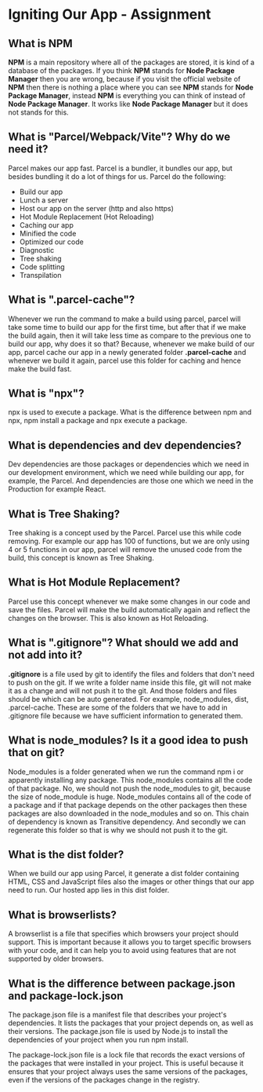# Igniting Our App - Assignment

## What is NPM

**NPM** is a main repository where all of the packages are stored, it is kind of a database of the packages. If you think **NPM** stands for **Node Package Manager** then you are wrong, because if you visit the official website of **NPM** then there is nothing a place where you can see **NPM** stands for **Node Package Manager**, instead **NPM** is everything you can think of instead of **Node Package Manager**. It works like **Node Package Manager** but it does not stands for this.

## What is "Parcel/Webpack/Vite"? Why do we need it?

Parcel makes our app fast. Parcel is a bundler, it bundles our app, but besides bundling it do a lot of things for us. Parcel do the following:

- Build our app
- Lunch a server
- Host our app on the server (http and also https)
- Hot Module Replacement (Hot Reloading)
- Caching our app
- Minified the code
- Optimized our code
- Diagnostic
- Tree shaking
- Code splitting
- Transpilation

## What is ".parcel-cache"?

Whenever we run the command to make a build using parcel, parcel will take some time to build our app for the first time, but after that if we make the build again, then it will take less time as compare to the previous one to build our app, why does it so that? Because, whenever we make build of our app, parcel cache our app in a newly generated folder **.parcel-cache** and whenever we build it again, parcel use this folder for caching and hence make the build fast.

## What is "npx"?

npx is used to execute a package.
What is the difference between npm and npx, npm install a package and npx execute a package.

## What is dependencies and dev dependencies?

Dev dependencies are those packages or dependencies which we need in our development environment, which we need while building our app, for example, the Parcel.
And dependencies are those one which we need in the Production for example React.

## What is Tree Shaking?

Tree shaking is a concept used by the Parcel. Parcel use this while code removing. For example our app has 100 of functions, but we are only using 4 or 5 functions in our app, parcel will remove the unused code from the build, this concept is known as Tree Shaking.

## What is Hot Module Replacement?

Parcel use this concept whenever we make some changes in our code and save the files. Parcel will make the build automatically again and reflect the changes on the browser. This is also known as Hot Reloading.

## What is ".gitignore"? What should we add and not add into it?

**.gitignore** is a file used by git to identify the files and folders that don't need to push on the git. If we write a folder name inside this file, git will not make it as a change and will not push it to the git. And those folders and files should be which can be auto generated. For example, node_modules, dist, .parcel-cache. These are some of the folders that we have to add in .gitignore file because we have sufficient information to generated them.

## What is node_modules? Is it a good idea to push that on git?

Node_modules is a folder generated when we run the command npm i or apparently installing any package. This node_modules contains all the code of that package.
No, we should not push the node_modules to git, because the size of node_module is huge. Node_modules contains all of the code of a package and if that package depends on the other packages then these packages are also downloaded in the node_modules and so on. This chain of dependency is known as Transitive dependency. And secondly we can regenerate this folder so that is why we should not push it to the git.

## What is the dist folder?

When we build our app using Parcel, it generate a dist folder containing HTML, CSS and JavaScript files also the images or other things that our app need to run. Our hosted app lies in this dist folder.

## What is browserlists?

A browserlist is a file that specifies which browsers your project should support. This is important because it allows you to target specific browsers with your code, and it can help you to avoid using features that are not supported by older browsers.

## What is the difference between package.json and package-lock.json

The package.json file is a manifest file that describes your project's dependencies. It lists the packages that your project depends on, as well as their versions. The package.json file is used by Node.js to install the dependencies of your project when you run npm install.

The package-lock.json file is a lock file that records the exact versions of the packages that were installed in your project. This is useful because it ensures that your project always uses the same versions of the packages, even if the versions of the packages change in the registry.
